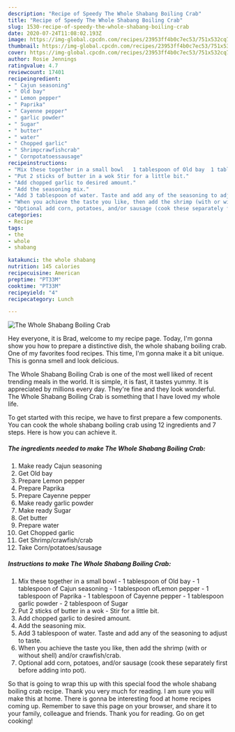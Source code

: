 ```yaml
---
description: "Recipe of Speedy The Whole Shabang Boiling Crab"
title: "Recipe of Speedy The Whole Shabang Boiling Crab"
slug: 1530-recipe-of-speedy-the-whole-shabang-boiling-crab
date: 2020-07-24T11:08:02.193Z
image: https://img-global.cpcdn.com/recipes/23953ff4b0c7ec53/751x532cq70/the-whole-shabang-boiling-crab-recipe-main-photo.jpg
thumbnail: https://img-global.cpcdn.com/recipes/23953ff4b0c7ec53/751x532cq70/the-whole-shabang-boiling-crab-recipe-main-photo.jpg
cover: https://img-global.cpcdn.com/recipes/23953ff4b0c7ec53/751x532cq70/the-whole-shabang-boiling-crab-recipe-main-photo.jpg
author: Rosie Jennings
ratingvalue: 4.7
reviewcount: 17401
recipeingredient:
- " Cajun seasoning"
- " Old bay"
- " Lemon pepper"
- " Paprika"
- " Cayenne pepper"
- " garlic powder"
- " Sugar"
- " butter"
- " water"
- " Chopped garlic"
- " Shrimpcrawfishcrab"
- " Cornpotatoessausage"
recipeinstructions:
- "Mix these together in a small bowl   1 tablespoon of Old bay  1 tablespoon of Cajun seasoning  1 tablespoon ofLemon pepper  1 tablespoon of Paprika   1 tablespoon of Cayenne pepper   1 tablespoon garlic powder   2 tablespoon of Sugar"
- "Put 2 sticks of butter in a wok Stir for a little bit."
- "Add chopped garlic to desired amount."
- "Add the seasoning mix."
- "Add 3 tablespoon of water. Taste and add any of the seasoning to adjust to taste."
- "When you achieve the taste you like, then add the shrimp (with or without shell) and/or crawfish/crab."
- "Optional add corn, potatoes, and/or sausage (cook these separately first before adding into pot)."
categories:
- Recipe
tags:
- the
- whole
- shabang

katakunci: the whole shabang 
nutrition: 145 calories
recipecuisine: American
preptime: "PT33M"
cooktime: "PT33M"
recipeyield: "4"
recipecategory: Lunch

---
```



![The Whole Shabang Boiling Crab](https://img-global.cpcdn.com/recipes/23953ff4b0c7ec53/751x532cq70/the-whole-shabang-boiling-crab-recipe-main-photo.jpg)

Hey everyone, it is Brad, welcome to my recipe page. Today, I'm gonna show you how to prepare a distinctive dish, the whole shabang boiling crab. One of my favorites food recipes. This time, I'm gonna make it a bit unique. This is gonna smell and look delicious.

The Whole Shabang Boiling Crab is one of the most well liked of recent trending meals in the world. It is simple, it is fast, it tastes yummy. It is appreciated by millions every day. They're fine and they look wonderful. The Whole Shabang Boiling Crab is something that I have loved my whole life.




To get started with this recipe, we have to first prepare a few components. You can cook the whole shabang boiling crab using 12 ingredients and 7 steps. Here is how you can achieve it.

<!--inarticleads1-->

##### The ingredients needed to make The Whole Shabang Boiling Crab:

1. Make ready  Cajun seasoning
1. Get  Old bay
1. Prepare  Lemon pepper
1. Prepare  Paprika
1. Prepare  Cayenne pepper
1. Make ready  garlic powder
1. Make ready  Sugar
1. Get  butter
1. Prepare  water
1. Get  Chopped garlic
1. Get  Shrimp/crawfish/crab
1. Take  Corn/potatoes/sausage




<!--inarticleads2-->

##### Instructions to make The Whole Shabang Boiling Crab:

1. Mix these together in a small bowl  -  1 tablespoon of Old bay -  1 tablespoon of Cajun seasoning -  1 tablespoon ofLemon pepper -  1 tablespoon of Paprika  -  1 tablespoon of Cayenne pepper  -  1 tablespoon garlic powder  -  2 tablespoon of Sugar
1. Put 2 sticks of butter in a wok - Stir for a little bit.
1. Add chopped garlic to desired amount.
1. Add the seasoning mix.
1. Add 3 tablespoon of water. Taste and add any of the seasoning to adjust to taste.
1. When you achieve the taste you like, then add the shrimp (with or without shell) and/or crawfish/crab.
1. Optional add corn, potatoes, and/or sausage (cook these separately first before adding into pot).




So that is going to wrap this up with this special food the whole shabang boiling crab recipe. Thank you very much for reading. I am sure you will make this at home. There is gonna be interesting food at home recipes coming up. Remember to save this page on your browser, and share it to your family, colleague and friends. Thank you for reading. Go on get cooking!
